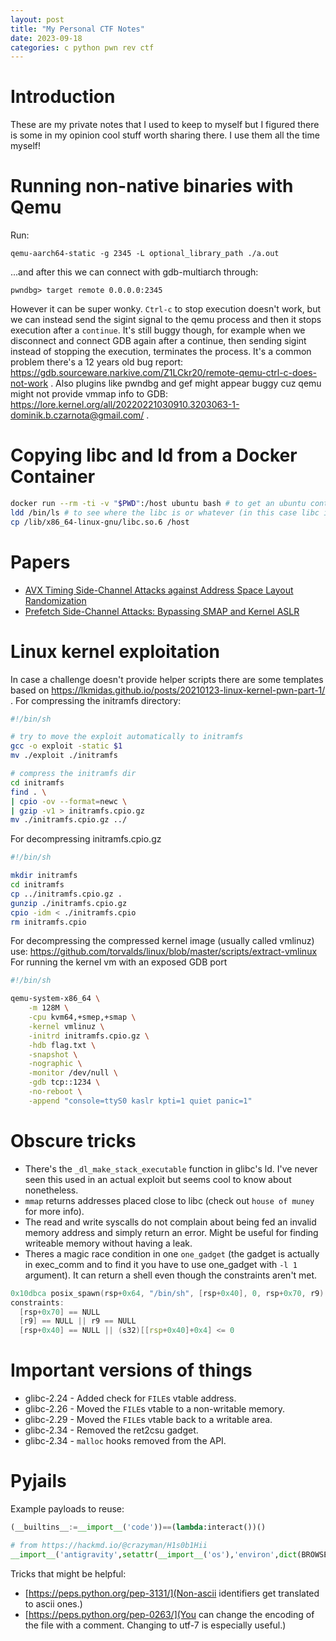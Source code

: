 ```yaml
---
layout: post
title: "My Personal CTF Notes"
date: 2023-09-18
categories: c python pwn rev ctf
---
```


# Introduction
These are my private notes that I used to keep to myself but I figured there is some in my opinion cool stuff worth sharing there. I use them all the time myself!

# Running non-native binaries with Qemu
Run:
```
qemu-aarch64-static -g 2345 -L optional_library_path ./a.out
```
...and after this we can connect with gdb-multiarch through:
```
pwndbg> target remote 0.0.0.0:2345
```
However it can be super wonky. `Ctrl-c` to stop execution doesn't work, but we can instead send the sigint signal to the qemu process and then it stops execution after a `continue`. It's still buggy though, for example when we disconnect and connect GDB again after a continue, then sending sigint instead of stopping the execution, terminates the process. It's a common problem there's a 12 years old bug report: https://gdb.sourceware.narkive.com/Z1LCkr20/remote-qemu-ctrl-c-does-not-work .
Also plugins like pwndbg and gef might appear buggy cuz qemu might not provide vmmap info to GDB: https://lore.kernel.org/all/20220221030910.3203063-1-dominik.b.czarnota@gmail.com/ .

# Copying libc and ld from a Docker Container
```bash
docker run --rm -ti -v "$PWD":/host ubuntu bash # to get an ubuntu container with a mounted path to copy things out
ldd /bin/ls # to see where the libc is or whatever (in this case libc is in /lib/x86_64-linux-gnu)
cp /lib/x86_64-linux-gnu/libc.so.6 /host
```

# Papers
- [AVX Timing Side-Channel Attacks against Address Space Layout Randomization](https://arxiv.org/pdf/2304.07940.pdf)
- [Prefetch Side-Channel Attacks: Bypassing SMAP and Kernel ASLR](https://gruss.cc/files/prefetch.pdf)


# Linux kernel exploitation
In case a challenge doesn't provide helper scripts there are some templates based on https://lkmidas.github.io/posts/20210123-linux-kernel-pwn-part-1/ .
For compressing the initramfs directory:
```bash
#!/bin/sh

# try to move the exploit automatically to initramfs
gcc -o exploit -static $1
mv ./exploit ./initramfs

# compress the initramfs dir
cd initramfs
find . \
| cpio -ov --format=newc \
| gzip -v1 > initramfs.cpio.gz
mv ./initramfs.cpio.gz ../
```

For decompressing initramfs.cpio.gz
```bash
#!/bin/sh

mkdir initramfs
cd initramfs
cp ../initramfs.cpio.gz .
gunzip ./initramfs.cpio.gz
cpio -idm < ./initramfs.cpio
rm initramfs.cpio
```

For decompressing the compressed kernel image (usually called vmlinuz) use: https://github.com/torvalds/linux/blob/master/scripts/extract-vmlinux
For running the kernel vm with an exposed GDB port
```bash
#!/bin/sh

qemu-system-x86_64 \
    -m 128M \
    -cpu kvm64,+smep,+smap \
    -kernel vmlinuz \
    -initrd initramfs.cpio.gz \
    -hdb flag.txt \
    -snapshot \
    -nographic \
    -monitor /dev/null \
    -gdb tcp::1234 \
    -no-reboot \
    -append "console=ttyS0 kaslr kpti=1 quiet panic=1"
```

# Obscure tricks
- There's the `_dl_make_stack_executable` function in glibc's ld. I've never seen this used in an actual exploit but seems cool to know about nonetheless.
- `mmap` returns addresses placed close to libc (check out `house of muney` for more info).
- The read and write syscalls do not complain about being fed an invalid memory address and simply return an error. Might be useful for finding writeable memory without having a leak.
- Theres a magic race condition in one `one_gadget` (the gadget is actually in exec_comm and to find it you have to use one_gadget with `-l 1` argument). It can return a shell even though the constraints aren't met.
```c
0x10dbca posix_spawn(rsp+0x64, "/bin/sh", [rsp+0x40], 0, rsp+0x70, r9)
constraints:
  [rsp+0x70] == NULL
  [r9] == NULL || r9 == NULL
  [rsp+0x40] == NULL || (s32)[[rsp+0x40]+0x4] <= 0
 ```

# Important versions of things
- glibc-2.24 - Added check for `FILE`s vtable address.
- glibc-2.26 - Moved the `FILE`s vtable to a non-writable memory.
- glibc-2.29 - Moved the `FILE`s vtable back to a writable area.
- glibc-2.34 - Removed the ret2csu gadget.
- glibc-2.34 - `malloc` hooks removed from the API.

# Pyjails
Example payloads to reuse:
```python
(__builtins__:=__import__('code'))==(lambda:interact())()

# from https://hackmd.io/@crazyman/H1s0b1Hii
__import__('antigravity',setattr(__import__('os'),'environ',dict(BROWSER='/bin/sh -c "/readflag giveflag" #%s')))
```
Tricks that might be helpful:
- [https://peps.python.org/pep-3131/](Non-ascii identifiers get
  translated to ascii ones.)
- [https://peps.python.org/pep-0263/](You can change the encoding of
  the file with a comment. Changing to utf-7 is especially useful.)
